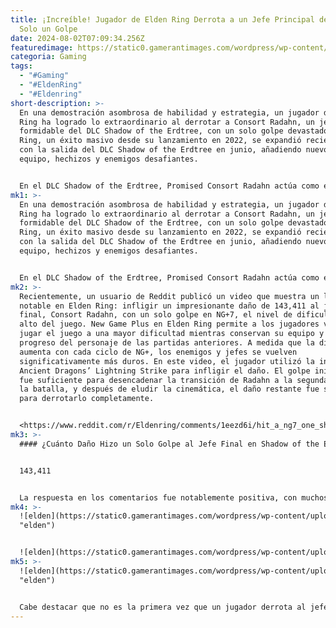 ```yaml
---
title: ¡Increíble! Jugador de Elden Ring Derrota a un Jefe Principal del DLC con
  Solo un Golpe
date: 2024-08-02T07:09:34.256Z
featuredimage: https://static0.gamerantimages.com/wordpress/wp-content/uploads/2024/08/elden-ring-shadow-of-the-erdtree.jpg?q=49&fit=crop&w=1100&h=618&dpr=2
categoria: Gaming
tags:
  - "#Gaming"
  - "#EldenRing"
  - "#Eldenring"
short-description: >-
  En una demostración asombrosa de habilidad y estrategia, un jugador de Elden
  Ring ha logrado lo extraordinario al derrotar a Consort Radahn, un jefe
  formidable del DLC Shadow of the Erdtree, con un solo golpe devastador. Elden
  Ring, un éxito masivo desde su lanzamiento en 2022, se expandió recientemente
  con la salida del DLC Shadow of the Erdtree en junio, añadiendo nuevo lore,
  equipo, hechizos y enemigos desafiantes.


  En el DLC Shadow of the Erdtree, Promised Consort Radahn actúa como el jefe final y encarna el desafío esperado de un adversario final del j
mk1: >-
  En una demostración asombrosa de habilidad y estrategia, un jugador de Elden
  Ring ha logrado lo extraordinario al derrotar a Consort Radahn, un jefe
  formidable del DLC Shadow of the Erdtree, con un solo golpe devastador. Elden
  Ring, un éxito masivo desde su lanzamiento en 2022, se expandió recientemente
  con la salida del DLC Shadow of the Erdtree en junio, añadiendo nuevo lore,
  equipo, hechizos y enemigos desafiantes.


  En el DLC Shadow of the Erdtree, Promised Consort Radahn actúa como el jefe final y encarna el desafío esperado de un adversario final del juego. A diferencia de su versión anterior y debilitada en Caelid, esta versión de Radahn es un oponente formidable con un conjunto de movimientos agresivos, ventanas de ataque limitadas y la capacidad de usar dos espadas para combate cuerpo a cuerpo. También utiliza poderes de control de gravedad para lanzar meteoritos a los jugadores. La dificultad se incrementa aún más en la segunda fase, donde Miquella se une a Radahn, introduciendo mortales rayos de luz desde el cielo. Esta combinación crea un encuentro final exigente y a menudo intenso para los jugadores.
mk2: >-
  Recientemente, un usuario de Reddit publicó un video que muestra un logro
  notable en Elden Ring: infligir un impresionante daño de 143,411 al jefe
  final, Consort Radahn, con un solo golpe en NG+7, el nivel de dificultad más
  alto del juego. New Game Plus en Elden Ring permite a los jugadores volver a
  jugar el juego a una mayor dificultad mientras conservan su equipo y el
  progreso del personaje de las partidas anteriores. A medida que la dificultad
  aumenta con cada ciclo de NG+, los enemigos y jefes se vuelven
  significativamente más duros. En este video, el jugador utilizó la invocación
  Ancient Dragons’ Lightning Strike para infligir el daño. El golpe inicial solo
  fue suficiente para desencadenar la transición de Radahn a la segunda fase de
  la batalla, y después de eludir la cinemática, el daño restante fue suficiente
  para derrotarlo completamente.


  <https://www.reddit.com/r/Eldenring/comments/1eezd6i/hit_a_ng7_one_shot_record_of_143411_damage_on_the/?embed_host_url=https://gamerant.com/elden-ring-dlc-beat-radahn-one-shot/>
mk3: >-
  #### ¿Cuánto Daño Hizo un Solo Golpe al Jefe Final en Shadow of the Erdtree?


  143,411


  La respuesta en los comentarios fue notablemente positiva, con muchos usuarios curiosos acerca de los buffs específicos utilizados para derrotar al jefe del DLC Shadow of the Erdtree. Un comentarista expresó incertidumbre sobre la combinación de invocaciones necesarias para tal daño, mientras que otro solicitó una demostración completa del proceso de buffing de dos minutos. Otros señalaron la breve ventana de tiempo para el golpe crítico, notando que los buffs casi expiraron inmediatamente después de la muerte del jefe.
mk4: >-
  ![elden](https://static0.gamerantimages.com/wordpress/wp-content/uploads/wm/2024/07/elden-ring-promised-consort-radahn-attack-strategy.jpg?q=49&fit=crop&w=750&h=422&dpr=2
  "elden")


  ![elden](https://static0.gamerantimages.com/wordpress/wp-content/uploads/2024/07/how-to-reach-promised-consort-radahn-in-shadow-of-the-erdtree-15.jpg?q=49&fit=crop&w=750&h=422&dpr=2 "elden")
mk5: >-
  ![elden](https://static0.gamerantimages.com/wordpress/wp-content/uploads/2024/07/buffing-routine-for-greatsword-of-radahn-in-elden-ring-shadow-of-the-erdtree.jpg?q=49&fit=crop&w=750&h=422&dpr=2
  "elden")


  Cabe destacar que no es la primera vez que un jugador derrota al jefe final de Shadow of the Erdtree con un solo golpe. Recientemente, otro jugador logró 93,000 de daño a Radahn con un solo golpe de espada, agotando ambas barras de salud en un solo golpe.
---
```

